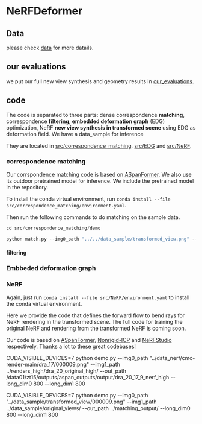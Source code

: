 # NeRFDeformer

## Data

please check [data](https://github.com/nerfdeformer/nerfdeformer/blob/main/data) for more datails.

## our evaluations

we put our full new view synthesis and geometry results in [our_evaluations](https://github.com/nerfdeformer/nerfdeformer/blob/main/our_evaluations).

## code

The code is separated to three parts: dense correspondence **matching**, correspondence **filtering**, **embedded deformation graph** (EDG) optimization, NeRF **new view synthesis in transformed scene** using EDG as deformation field. We have a data_sample for inference

They are located in [src/correspondence_matching](), [src/EDG]() and [src/NeRF]().

### correspondence matching

Our corrspondence matching code is based on [ASpanFormer](https://github.com/apple/ml-aspanformer). We also use its outdoor pretrained model for inference. We include the pretrained model in the repository. 

To install the conda virtual environment, run `conda install --file src/correspondence_matching/environment.yaml`.

Then run the following commands to do matching on the sample data.

```python
cd src/correspondence_matching/demo

python match.py --img0_path "../../data_sample/transformed_view.png" --img1_path ../../data_sample/original_views/ --out_path ../../matching_output/ --long_dim0 800 --long_dim1 800
```

#### filtering

### Embbeded deformation graph

### NeRF

Again, just run `conda install --file src/NeRF/environment.yaml` to install the conda virtual environment.

Here we provide the code that defines the forward flow to bend rays for NeRF rendering in the transformed scene. The full code for training the original NeRF and rendering from the transformed NeRF is coming soon. 

Our code is based on [ASpanFormer](https://github.com/apple/ml-aspanformer), [Nonrigid-ICP](https://github.com/rabbityl/Nonrigid-ICP-Pytorch) and [NeRFStudio](https://github.com/nerfstudio-project/nerfstudio) respectively. Thanks a lot to these great codebases!


CUDA_VISIBLE_DEVICES=7 python demo.py --img0_path "../data_nerf/cmc-render-main/dra_17/000009.png" --img1_path ../renders_high/dra_20_original_high/ --out_path /data01/zt15/outputs/aspan_outputs/output/dra_20_17_9_nerf_high --long_dim0 800 --long_dim1 800

CUDA_VISIBLE_DEVICES=7 python demo.py --img0_path "../data_sample/transformed_view/000009.png" --img1_path ../data_sample/original_views/ --out_path ../matching_output/ --long_dim0 800 --long_dim1 800